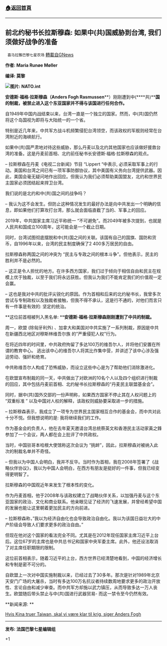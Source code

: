 ###  [:house:返回首頁](https://github.com/ourhimalayas/txt)
---

## 前北约秘书长拉斯穆森: 如果中(共)国威胁到台湾, 我们须做好战争的准备
` 喜马拉雅巴黎七星农场` [轉載自GNews](https://gnews.org/zh-hans/1023813/)

**作者: Maria Runøe Møller**

**编译: 莫黎**



![]()![](https://gnews.org/wp-content/uploads/2021/03/00123456.jpeg)**图片: NATO.int**



**安德斯·福格·拉斯穆森（Anders Fogh Rasmussen****）刚刚遭到中(****共)****国的制裁，被禁止进入这个东亚国家并不得与该国进行任何合作。**

自1949年中国内战结束以来，台湾一直是一个独立的国家。然而，中(共)国仍然将这个岛国视为即将与大陆统一的一个省。

特别是近几年来，中共军方战斗机频繁侵犯台湾领空，而该政权的军舰则经常在台湾附近的海峡航行。

如果中(共)国严肃地对待这些威胁，那么丹麦以及北约其他国家也应该做好援救台湾的准备。这是丹麦前首相、北约前任秘书长安德斯·福格·拉斯穆森的观点。

– 拉斯穆森在丹麦《电视二台新闻》节目 “Lippert “中表示, 必须采取军事上的行动。美国和台湾之间已有一项军事防御协议，其中美国有义务向台湾提供武器。因此，美国会毫无疑问地作出回应。但我认为我们必须帮助美国盟友，北约和世界民主国家必须团结起来捍卫台湾。

我们说的是北约和中(共)国之间的战争吗？

– 我认为这不会发生。但防止这种情况发生的最好办法是向中共发出一个明确的信息，即如果他们打算攻打台湾，那么就会面临直截了当的、军事上的回应。

2019年，中共国家主席习近平称统一 “不可避免”。而2049年被多次提到，也就是人民共和国成立100周年，这可能会是一个截止日期。

同时，台湾试图彻底摆脱和中(共)国之间的关联。该国有自己的国旗、国防和货币，自1996年以来，台湾的民主制度确保了2 400多万居民的自由。

拉斯穆森称两国之间的冲突为 “民主与专政之间的根本斗争”。但他表示，民主的胜利并不是必然的。

– 这正是令人担忧的地方。在许多西方国家，我们过于倾向于相信自由和民主在规模上优于独裁，以至于我们将永远获胜。但我认为我们不能肯定我们的价值观一定会赢。

– 这也是我对中共的批评尖锐化的原因。作为首相和后来的北约秘书长，我曾多次尝试与专制政权以及独裁者接触，但我不得不承认，这是行不通的，对他们而言只有一件事是有效的: 坚定的统治。

**这位前首相被列入黑名单: ****安德斯·福格·拉斯穆森刚刚遭到了中共的制裁。**

周一，欧盟 (除匈牙利外) 、加拿大和美国对中共实施了一系列制裁，原因是中共在新疆西北地区对穆斯林维吾尔族 的”严重侵犯人权”行为。

在将近四年的时间里，中共政府拘留了多达100万的维吾尔人，并将他们安置在所谓的教育中心。 逃出该中心的维吾尔人将其比作集中营，并讲述了该中心涉及强迫劳动、强奸和绝育。

中共称维吾尔人构成了恐怖威胁，而设立这些中心是为了帮助他们消除激进化。

在欧盟宣布制裁的同一天，中共做出了对欧洲的10名个人以及四个组织进行制裁的回应，其中包括丹麦前首相、北约秘书长拉斯穆森的“丹麦民主联盟基金会”。

同时，据中(共)国外交部的一份声明称，如果西方国家不停止其在人权问题上的 “双重标准 ” 以及中国对人权的解释，该政权则威胁要采取进一步的措施。

– 拉斯穆森表示，我成立了一项专为世界民主国家相互合作的基金会，而中共对此十分不悦。但我想说明的是: 我将继续我们的工作。

作为基金会的负责人，他在去年夏天邀请台湾总统蔡英文和香港民主活动家黃之鋒参加了一个会议，两人都在会上批评了中共政权。

当时，中国驻哥本哈根大使馆称这次会议为 “挑衅”，因此，拉斯穆森对被纳入此次的制裁名单并不奇怪。

– 但我以为中国人会明白，我并不反华。当时作为首相，我在2008年签署了《战略伙伴协议》，我以为中国人会明白，在西方有朋友是挺好的一件事，但我已经变得更明智了。

拉斯穆森的中国观近年来发生了根本性的变化。

作为丹麦首相，他于2008年与该政权建立了战略伙伴关系，以加强丹麦与这个东亚国家的政治、文化和商业联系。他亲眼见证了经济的飞速发展，并曾经希望中国的发展也能让这里朝着更加民主的方向前进。

– 拉斯穆森称，”我以为经济自由化也会导致政治自由化。我以为该国日益壮大的中产阶级会导致人们要求更多的政治自由。”

但现在他对这个国家的看法完全不同。尤其是在2012年现任国家主席习近平上台后。这位67岁的主席也是中共总书记和国家中央军委主席。此外，他还设法取消了对主席任职期限的限制。

这位前首相表示，随着习近平的上台，西方世界已经清楚地看到，中国的经济增长和专制是密不可分的。

自欧盟上一次对中国实施制裁以来，已经过去了30多年。那次是针对1989年北京天安门广场的大屠杀，当时有多达100万名抗议者持续数周地要求更多的政治开放性、言论自由和减少审查。而中共军方却施以武力镇压，从而导致多达一万人丧生。欧盟随后带头禁止与中(共)国进行武器贸易- 而这一禁令至今仍然有效。





**新闻来源: **

[Hvis Kina truer Taiwan, skal vi være klar til krig, siger Anders Fogh](http://Hvis%20Kina%20truer%20Taiwan,%20skal%20vi%20være%20klar%20til%20krig,%20siger%20Anders%20Fogh)



* * *

**发布: 法国巴黎七星编辑组**

+1
